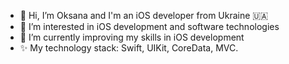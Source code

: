 - 👋 Hi, I’m Oksana and I'm an iOS developer from Ukraine 🇺🇦
- 👀 I’m interested in iOS development and software technologies
- 🌱 I’m currently improving my skills in iOS development
- ✨ My technology stack: Swift, UIKit, CoreData, MVC.

<!---
oksana-poliakova/oksana-poliakova is a ✨ special ✨ repository because its `README.md` (this file) appears on your GitHub profile.
You can click the Preview link to take a look at your changes.
--->

